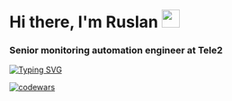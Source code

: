 <h1 align="left">Hi there, I'm Ruslan</a> 
<img src="https://github.com/blackcater/blackcater/raw/main/images/Hi.gif" height="32"/></h1>
<h3 align="left">Senior monitoring automation engineer at Tele2</h3>

[![Typing SVG](https://readme-typing-svg.demolab.com?font=Fira+Code&pause=1000&width=435&lines=I+start+my+way+to+the+place;I+want+to+become+a+python+developer)](https://git.io/typing-svg)

[![codewars](https://www.codewars.com/users/RusyaZol/badges/small)](https://www.codewars.com/users/username)
